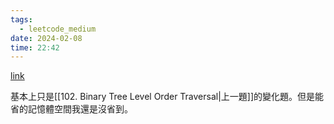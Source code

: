 ```yaml
---
tags:
  - leetcode_medium
date: 2024-02-08
time: 22:42
---
```

[link](https://leetcode.com/problems/binary-tree-zigzag-level-order-traversal/)

基本上只是[[102. Binary Tree Level Order Traversal|上一題]]的變化題。但是能省的記憶體空間我還是沒省到。